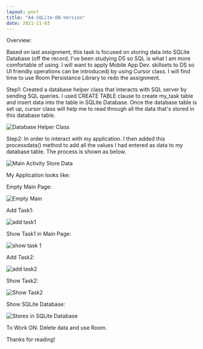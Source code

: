 ```yaml
---
layout: post
title: "A4-SQLite-DB-Version"
date: 2021-11-03
---
```


Overview:

Based on last assignment, this task is focused on storing data into SQLite Database (off the record, I've been studying DS so SQL is what 
I am more comfortable of using. I will want to apply Mobile App Dev. skillsets to DS so UI friendly operations can be introduced)
by using Cursor class. I will find time to use Room Persistance Library to redo the assignment.

Step1: Created a database helper class that interacts with SQL server by sending SQL queries. I used CREATE
TABLE clause to create my_task table and insert data into the table in SQLite Database. Once the database table is set up,
cursor class will help me to read through all the data that's stored in this database table.

![Database Helper Class](https://user-images.githubusercontent.com/71044804/140257492-a0753635-d996-45fb-b807-d1d4092fc5e8.png)

Step2: In order to interact with my application. I then added this processdata() method to add all the values I had entered as data
to my database table. The process is shown as below.

![Main Activity Store Data](https://user-images.githubusercontent.com/71044804/140257516-d0711106-dee5-4240-84f3-4603ca99856d.png)

My Application looks like:

Empty Main Page:

![Empty Main](https://user-images.githubusercontent.com/71044804/140257659-9bf7da13-c2a7-437d-9352-b2d23a1565d9.png)

Add Task1:

![add task1](https://user-images.githubusercontent.com/71044804/140257689-c0372762-2ac8-48b9-ac99-dec499dbb406.png)

Show Task1 in Main Page:

![show task 1](https://user-images.githubusercontent.com/71044804/140257711-af668cbf-b821-48ad-a90c-448f3987be41.png)

Add Task2:

![add task2](https://user-images.githubusercontent.com/71044804/140257728-2d09040c-0c29-4d8b-a69a-1d03fd29db5d.png)

Show Task2:

![Show Task2](https://user-images.githubusercontent.com/71044804/140257740-9dd81d30-bef2-4238-8771-eec6482ee68f.png)

Show SQLite Database:

![Stores in SQLite Database](https://user-images.githubusercontent.com/71044804/140257774-1b12455c-ff3e-45f1-bd65-67c81e855f8a.png)

To Work ON: Delete data and use Room.

Thanks for reading!
